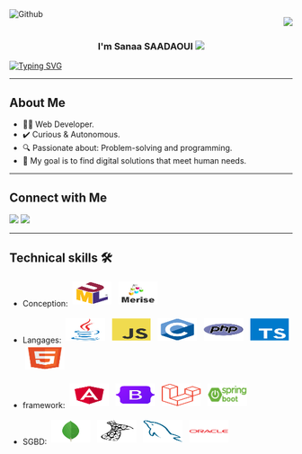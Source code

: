 <img width="100" align="left" alt="Github" src="https://media.giphy.com/media/6beiQF3eBKEDeDrFPY/giphy.gif" />

<p align="right">
  <a href="https://komarev.com/ghpvc/?username=sanaasana&style=for-the-badge">
    <img src="https://komarev.com/ghpvc/?username=sanaasana&style=for-the-badge">
  </a>
</p>

<h3 align="center">
  I'm Sanaa SAADAOUI
  <img src="https://media.giphy.com/media/hvRJCLFzcasrR4ia7z/giphy.gif" width="28">
</h3>

<p align="center">

  <a href="https://git.io/typing-svg"><img src="https://readme-typing-svg.herokuapp.com?font=Fira+Code&pause=1000&random=false&width=435&lines=Always+Search;Always+Learn;" alt="Typing SVG" /></a>
  
</p>

<hr>



##  About Me

- 👨‍💻 Web Developer.
- ✔️ Curious & Autonomous.
- 🔍 Passionate about: Problem-solving and programming.
- 🎯 My goal is to find digital solutions that meet human needs.

<hr>



## Connect with Me

<a href="https://www.linkedin.com/in/sanaa-saadaoui-647477215/" target="_blank"><img src="https://img.shields.io/badge/-Sanaa%20SAADAOUI-0077B5?style=for-the-badge&logo=Linkedin&logoColor=white"/></a>
<a href="https://www.medium.com/@saadaouisanaa63" target="_blank"><img src="https://img.shields.io/badge/-Sanaa SAADAOUI-12100E?style=for-the-badge&logo=medium&logoColor=white"/></a>
<hr>


## Technical skills 🛠️


- Conception: <img title="uml" alt="uml" src="https://github.com/sanaasana/sanaasana/blob/main/assets/Unified%20Modelling%20Language%20(UML).svg" width="70" height="40" style="vertical-align:down; margin:4px"/>
<img title="merise" alt="merise" src="https://github.com/sanaasana/sanaasana/blob/main/assets/merise_icon.jpg" width="70" height="40" style="vertical-align:down; margin:4px"/></a>

- Langages:
<img title="java" alt="java" src="https://github.com/sanaasana/sanaasana/blob/main/assets/Java.svg" width="70" height="40" style="vertical-align:down; margin:4px"/></a>
<img title="javascript" alt="javascript" src="https://github.com/sanaasana/sanaasana/blob/main/assets/JavaScript.svg" width="70" height="40" style="vertical-align:down; margin:4px"/></a>
<img title="c" alt="c" src="https://github.com/sanaasana/sanaasana/blob/main/assets/C.svg" width="70" height="40" style="vertical-align:down; margin:4px"/></a>
<img title="php" alt="php" src="https://github.com/sanaasana/sanaasana/blob/main/assets/PHP.svg" width="70" height="40" style="vertical-align:down; margin:4px"/></a>
<img title="typescript" alt="typescript" src="https://github.com/sanaasana/sanaasana/blob/main/assets/TypeScript.svg" width="70" height="40" style="vertical-align:down; margin:4px"/></a>
<img title="html" alt="html" src="https://github.com/sanaasana/sanaasana/blob/main/assets/HTML5.svg" width="70" height="40" style="vertical-align:down; margin:4px"/></a>

- framework:
<img title="angular" alt="angular" src="https://github.com/sanaasana/sanaasana/blob/main/assets/Angular.svg" width="70" height="40" style="vertical-align:down; margin:4px"/></a>
<img title="bootstrap" alt="bootstrap" src="https://github.com/sanaasana/sanaasana/blob/main/assets/Bootstrap.svg" width="70" height="40" style="vertical-align:down; margin:4px"/></a>
<img title="laravel" alt="laravel" src="https://github.com/sanaasana/sanaasana/blob/main/assets/Laravel.svg" width="70" height="40" style="vertical-align:down; margin:4px"/></a>
<img title="spring" alt="spring" src="https://github.com/sanaasana/sanaasana/blob/main/assets/spring-boot-logo.png" width="70" height="40" style="vertical-align:down; margin:4px"/></a>

- SGBD:
<img title="mongodb" alt="mongodb" src="https://github.com/sanaasana/sanaasana/blob/main/assets/MongoDB.svg" width="70" height="40" style="vertical-align:down; margin:4px"/></a>
<img title="microsoftsql" alt="microsoftsql" src="https://github.com/sanaasana/sanaasana/blob/main/assets/Microsoft SQL Server.svg" width="70" height="40" style="vertical-align:down; margin:4px"/></a>
<img title="mysql" alt="mysql" src="https://github.com/sanaasana/sanaasana/blob/main/assets/MySQL.svg" width="70" height="40" style="vertical-align:down; margin:4px"/></a>
<img title="oracle" alt="oracle" src="https://github.com/sanaasana/sanaasana/blob/main/assets/Oracle.svg" width="70" height="40" style="vertical-align:down; margin:4px"/></a>

